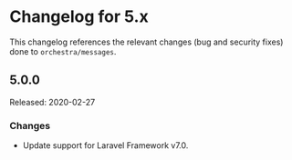 # Changelog for 5.x

This changelog references the relevant changes (bug and security fixes) done to `orchestra/messages`.

## 5.0.0

Released: 2020-02-27

### Changes

* Update support for Laravel Framework v7.0.

